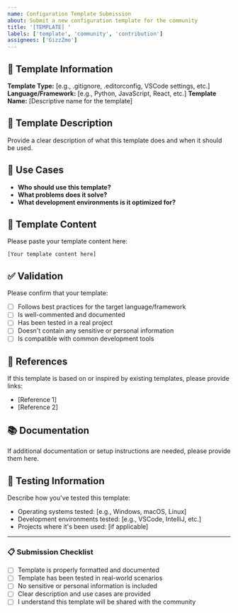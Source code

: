 ```yaml
---
name: Configuration Template Submission
about: Submit a new configuration template for the community
title: '[TEMPLATE] '
labels: ['template', 'community', 'contribution']
assignees: ['GizzZmo']
---
```


## 📁 Template Information
**Template Type:** [e.g., .gitignore, .editorconfig, VSCode settings, etc.]
**Language/Framework:** [e.g., Python, JavaScript, React, etc.]
**Template Name:** [Descriptive name for the template]

## 📝 Template Description
Provide a clear description of what this template does and when it should be used.

## 🎯 Use Cases
- **Who should use this template?**
- **What problems does it solve?**
- **What development environments is it optimized for?**

## 📄 Template Content
Please paste your template content here:

```
[Your template content here]
```

## ✅ Validation
Please confirm that your template:
- [ ] Follows best practices for the target language/framework
- [ ] Is well-commented and documented
- [ ] Has been tested in a real project
- [ ] Doesn't contain any sensitive or personal information
- [ ] Is compatible with common development tools

## 🔗 References
If this template is based on or inspired by existing templates, please provide links:
- [Reference 1]
- [Reference 2]

## 📚 Documentation
If additional documentation or setup instructions are needed, please provide them here.

## 🧪 Testing Information
Describe how you've tested this template:
- Operating systems tested: [e.g., Windows, macOS, Linux]
- Development environments tested: [e.g., VSCode, IntelliJ, etc.]
- Projects where it's been used: [if applicable]

---

### 📋 Submission Checklist
- [ ] Template is properly formatted and documented
- [ ] Template has been tested in real-world scenarios
- [ ] No sensitive or personal information is included
- [ ] Clear description and use cases are provided
- [ ] I understand this template will be shared with the community